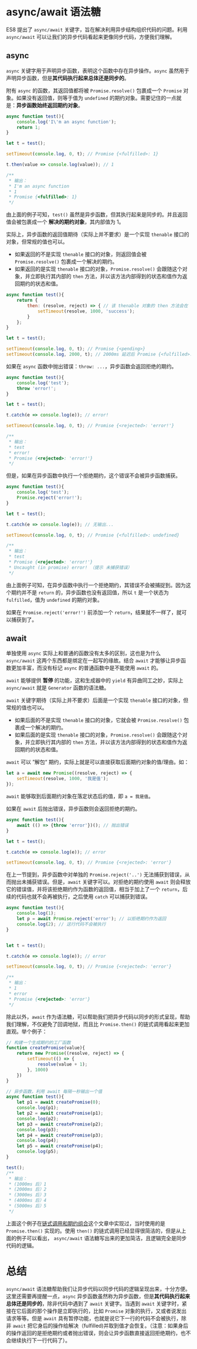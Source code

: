 # async/await 语法糖

ES8 提出了 `async/await` 关键字，旨在解决利用异步结构组织代码的问题。利用 `async/await` 可以让我们的异步代码看起来更像同步代码，方便我们理解。

## async

`async` 关键字用于声明异步函数，表明这个函数中存在异步操作。`async` 虽然用于声明异步函数，但是**其代码执行起来总体还是同步的**。

附有 `async` 的函数，其返回值都将被 `Promise.resolve()` 包裹成一个 `Promise` 对象。如果没有返回值，则等于值为 `undefined` 的期约对象。需要记住的一点就是：**异步函数始终返回期约对象**。

```js
async function test(){
    console.log('I\'m an async function');
    return 1;
}

let t = test();

setTimeout(console.log, 0, t); // Promise {<fulfilled>: 1}

t.then(value => console.log(value)); // 1

/**
 * 输出：
 * I'm an async function
 * 1
 * Promise {<fulfilled>: 1}
 */ 

```

由上面的例子可知，`test()` 虽然是异步函数，但其执行起来是同步的。并且返回值会被包裹成一个 **解决的期约对象**，其内部值为 1。

实际上，异步函数的返回值期待（实际上并不要求）是一个实现 `thenable` 接口的对象，但常规的值也可以。

+ 如果返回的不是实现 `thenable` 接口的对象，则返回值会被 `Promise.resolve()` 包裹成一个解决的期约。
+ 如果返回的是实现 `thenable` 接口的对象，`Promise.resolve()` 会跟随这个对象，并立即执行其内部的 `then` 方法，并以该方法内部得到的状态和值作为返回期约的状态和值。

```js
async function test(){
    return {
        then: (resolve, reject) => { // 该 thenable 对象的 then 方法会在 1000ms 后触发 resolve('success') 方法
            setTimeout(resolve, 1000, 'success');
        }
    };
}

let t = test();

setTimeout(console.log, 0, t); // Promise {<pending>}
setTimeout(console.log, 2000, t); // 2000ms 延迟后 Promise {<fulfilled>: 'success'}
```

如果在 `async` 函数中抛出错误：`throw: ...`，异步函数会返回拒绝的期约。

```js
async function test(){
    console.log('test');
    throw 'error!';
}

let t = test();

t.catch(e => console.log(e)); // error!

setTimeout(console.log, 0, t); // Promise {<rejected>: 'error!'}

/**
 * 输出：
 * test
 * error!
 * Promise {<rejected>: 'error!'}
 */
```

但是，如果在异步函数中执行一个拒绝期约，这个错误不会被异步函数捕获。
```js
async function test(){
    console.log('test');
    Promise.reject('error!');
}

let t = test();

t.catch(e => console.log(e)); // 无输出...

setTimeout(console.log, 0, t); // Promise {<fulfilled>: undefined}

/**
 * 输出：
 * test
 * Promise {<rejected>: 'error!'}
 * Uncaught (in promise) error! （提示 未捕获错误）
 */
```

由上面例子可知，在异步函数中执行一个拒绝期约，其错误不会被捕捉到。因为这个期约并不是 `return` 的，异步函数也没有返回值，所以 `t` 是一个状态为 `fulfilled`，值为 `undefined` 的期约对象。

如果在 `Promise.reject('error!')` 前添加一个 `return`，结果就不一样了，就可以捕获到了。

## await 

单独使用 `async` 实际上和普通的函数没有太多的区别，这也是为什么 `async/await` 这两个东西都是绑定在一起写的缘故。结合 `await` 才能够让异步函数更加丰富，而没有标记 `async` 的普通函数中是不能使用 `await` 的。

`await` 能够提供 **暂停** 的功能，这和生成器中的 `yield` 有异曲同工之妙，实际上 `async/await` 就是 `Generator` 函数的语法糖。

`await` 关键字期待（实际上并不要求）后面是一个实现 `thenable` 接口的对象，但常规的值也可以。

+ 如果后面的不是实现 `thenable` 接口的对象，它就会被 `Promise.resolve()` 包裹成一个解决的期约。
+ 如果后面的是实现 `thenable` 接口的对象，`Promise.resolve()` 会跟随这个对象，并立即执行其内部的 `then` 方法，并以该方法内部得到的状态和值作为返回期约的状态和值。

`await` 可以 ”解包“ 期约，实际上就是可以直接获取后面期约对象的值/理由。如：
```js
let a = await new Promise((resolve, reject) => {
    setTimeout(resolve, 1000, '我是值');
});
```
`await` 能够取到后面期约对象在落定状态后的值，即 `a = 我是值`。

如果在 `await` 后抛出错误，异步函数则会返回拒绝的期约。

```js
async function test(){
    await (() => {throw 'error'})(); // 抛出错误
}

let t = test();

t.catch(e => console.log(e)); // error

setTimeout(console.log, 0, t); // Promise {<rejected>: 'error'}
```

在上一节提到，异步函数中对单独的 `Promise.reject('..')` 无法捕获到错误，从而抛出未捕获错误。但是，`await` 关键字可以。对拒绝的期约使用 `await` 则会释放它的错误值，并将该拒绝期约作为函数的返回值，相当于加上了一个 `return`，后续的代码也就不会再被执行，之后使用 `catch` 可以捕获到错误。

```js
async function test(){
    console.log(1);
    let p = await Promise.reject('error'); // 以拒绝期约作为返回
    console.log(2); // 这行代码不会被执行
}


let t = test();

t.catch(e => console.log(e)); // error

setTimeout(console.log, 0, t); // Promise {<rejected>: 'error'}

/**
 * 输出：
 * 1
 * error
 * Promise {<rejected>: 'error'}
 */
```

除此以外，`await` 作为语法糖，可以帮助我们把异步代码以同步的形式呈现，帮助我们理解，不仅避免了回调地狱，而且比 `Promise.then()` 的链式调用看起来更加直观。举个例子：

```js
// 构建一个生成期约的工厂函数
function createPromise(value){
    return new Promise((resolve, reject) => {
        setTimeout(() => {
            resolve(value + 1);
        }, 1000)
    })
}

// 异步函数，利用 await 每隔一秒输出一个值
async function test(){
    let p1 = await createPromise(0);
    console.log(p1);
    let p2 = await createPromise(p1);
    console.log(p2);
    let p3 = await createPromise(p2);
    console.log(p3);
    let p4 = await createPromise(p3);
    console.log(p4);
    let p5 = await createPromise(p4);
    console.log(p5);
}

test();
/**
 * 输出：
 * (1000ms 后）1
 * (2000ms 后）2
 * (3000ms 后）3
 * (4000ms 后）4
 * (5000ms 后）5
 */
```
上面这个例子在[链式调用和期约组合](https://github.com/Douc1998/JavaScript_Notes/blob/main/(6)%20%E6%9C%9F%E7%BA%A6%E4%B8%8E%E5%BC%82%E6%AD%A5%E5%87%BD%E6%95%B0/4-%E9%93%BE%E5%BC%8F%E8%B0%83%E7%94%A8%E5%92%8C%E6%9C%9F%E7%BA%A6%E7%BB%84%E5%90%88.md)这个文章中实现过，当时使用的是 `Promise.then()` 实现的。使用 `then()` 的链式调用已经显得很简洁的，但是从上面的例子可以看出， `async/await` 语法糖写出来的更加简洁，且逻辑完全是同步代码的逻辑。


# 总结

`async/await` 语法糖帮助我们让异步代码以同步代码的逻辑呈现出来，十分方便。这里还需要再提醒一点，`async` 异步函数虽然称为异步函数，但是**其代码执行起来总体还是同步的**，除非代码中遇到了 `await` 关键字。当遇到 `await` 关键字时，紧接在它后面的那个操作是立即执行的，比如 `Promise` 对象的执行，又或者说发出请求等等。但是 `await` 具有暂停功能，也就是说它下一行的代码不会被执行，除非 `await` 把它身后的操作给解决（fulfilled)并取到值才会恢复。（注意：如果身后的操作返回的是拒绝期约或者抛出错误，则会让异步函数直接返回拒绝期约，也不会继续执行下一行代码了）。 
